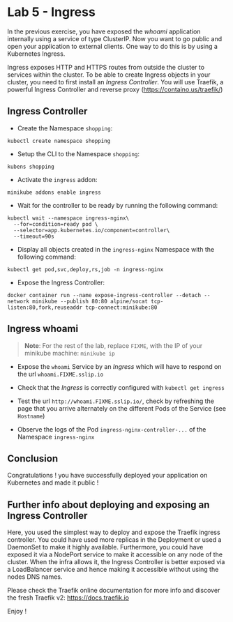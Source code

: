 # Lab 5 - Ingress

In the previous exercise, you have exposed the *whoami* application internally using a service of type ClusterIP.
Now you want to go public and open your application to external clients. One way to do this is by using a Kubernetes Ingress.

Ingress exposes HTTP and HTTPS routes from outside the cluster to services within the cluster.
To be able to create Ingress objects in your cluster, you need to first install an *Ingress Controller*.
You will use Traefik, a powerful Ingress Controller and reverse proxy (https://containo.us/traefik/)

## Ingress Controller

- Create the Namespace `shopping`:

```shell
kubectl create namespace shopping
```

- Setup the CLI to the Namespace `shopping`:

```shell
kubens shopping
```

- Activate the `ingress` addon:

```shell
minikube addons enable ingress
```

- Wait for the controller to be ready by running the following command:

```shell
kubectl wait --namespace ingress-nginx\
  --for=condition=ready pod \
  --selector=app.kubernetes.io/component=controller\
  --timeout=90s
```

- Display all objects created in the `ingress-nginx` Namespace with the following command:

```shell
kubectl get pod,svc,deploy,rs,job -n ingress-nginx
```

- Expose the Ingress Controller:

```shell
docker container run --name expose-ingress-controller --detach --network minikube --publish 80:80 alpine/socat tcp-listen:80,fork,reuseaddr tcp-connect:minikube:80
```

## Ingress whoami

> **Note**: For the rest of the lab, replace `FIXME`, with the IP of your minikube machine: `minikube ip`

- Expose the `whoami` Service by an _Ingress_ which will have to respond on the url `whoami.FIXME.sslip.io`
- Check that the _Ingress_ is correctly configured with `kubectl get ingress`
- Test the url `http://whoami.FIXME.sslip.io/`, check by refreshing the page that you arrive alternately on the different Pods of the Service (see `Hostname`)

- Observe the logs of the Pod `ingress-nginx-controller-...` of the Namespace `ingress-nginx`


## Conclusion

Congratulations ! you have successfully deployed your application on Kubernetes and made it public !

## Further info about deploying and exposing an Ingress Controller

Here, you used the simplest way to deploy and expose the Traefik ingress controller.
You could have used more replicas in the Deployment or used a DaemonSet to make it highly available.
Furthermore, you could have exposed it via a NodePort service to make it accessible on any node of the cluster.
When the infra allows it, the Ingress Controller is better exposed via a LoadBalancer service and hence making it
accessible without using the nodes DNS names.

Please check the Traefik online documentation for more info and discover the fresh Traefik v2: https://docs.traefik.io

Enjoy !

